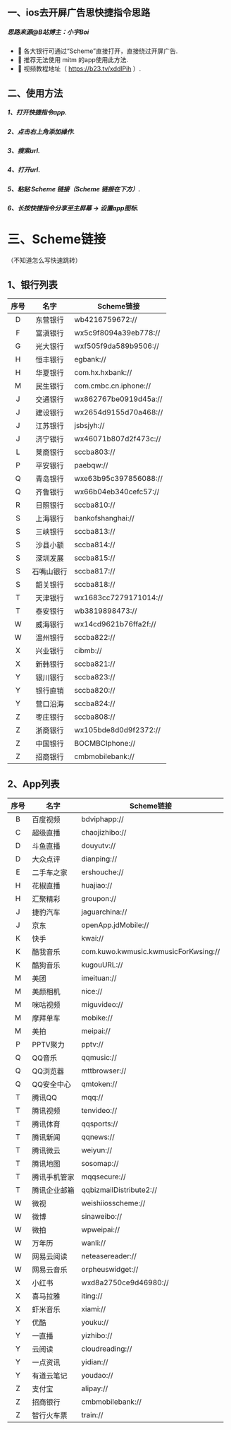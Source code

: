 ## 一、ios去开屏广告思快捷指令思路
##### 思路来源@B站博主：小宇Boi

- 🏦 各大银行可通过“Scheme”直接打开，直接绕过开屏广告.
- 👻 推荐无法使用 mitm 的app使用此方法.
- 🎥 视频教程地址（ https://b23.tv/xddlPih ）.
## 二、使用方法
##### 1、打开快捷指令app.
##### 2、点击右上角添加操作.
##### 3、搜索url.
##### 4、打开url.
##### 5、粘贴 Scheme 链接（Scheme 链接在下方）.
##### 6、长按快捷指令分享至主屏幕 -> 设置app图标.
# 三、Scheme链接
（不知道怎么写快速跳转）
## 1、银行列表
| 序号   | 名字     | Scheme链接        |
|:------:|:---------:|------------------|
| D      | 东营银行  | wb4216759672://   |
| F      | 富滇银行  | wx5c9f8094a39eb778:// |
| G      | 光大银行  | wxf505f9da589b9506:// |
| H      | 恒丰银行  | egbank://         |
| H      | 华夏银行  | com.hx.hxbank:// |
| M      | 民生银行  | com.cmbc.cn.iphone:// |
| J      | 交通银行  | wx862767be0919d45a:// |
| J      | 建设银行  | wx2654d9155d70a468:// |
| J      | 江苏银行  | jsbsjyh://        |
| J      | 济宁银行  | wx46071b807d2f473c:// |
| L      | 莱商银行  | sccba803://       |
| P      | 平安银行  | paebqw://         |
| Q      | 青岛银行  | wxe63b95c397856088:// |
| Q      | 齐鲁银行  | wx66b04eb340cefc57:// |
| R      | 日照银行  | sccba810://       |
| S      | 上海银行  | bankofshanghai:// |
| S      | 三峡银行  | sccba813://       |
| S      | 沙县小额  | sccba814://       |
| S      | 深圳发展  | sccba815://       |
| S      | 石嘴山银行 | sccba817://       |
| S      | 韶关银行  | sccba818://       |
| T      | 天津银行  | wx1683cc7279171014:// |
| T      | 泰安银行  | wb3819898473://   |
| W      | 威海银行  | wx14cd9621b76ffa2f:// |
| W      | 温州银行  | sccba822://       |
| X      | 兴业银行  | cibmb://          |
| X      | 新韩银行  | sccba821://       |
| Y      | 银川银行  | sccba823://       |
| Y      | 银行直销  | sccba820://       |
| Y      | 营口沿海  | sccba824://       |
| Z      | 枣庄银行  | sccba808://       |
| Z      | 浙商银行  | wx105bde8d0d9f2372:// |
| Z      | 中国银行  | BOCMBCIphone://   |
| Z      | 招商银行  | cmbmobilebank://  |
## 2、App列表
| 序号   | 名字          | Scheme链接               |
|:------:|--------------|-------------------------|
|   B    | 百度视频       | bdviphapp://            |
|   C    | 超级直播       | chaojizhibo://          |
|   D    | 斗鱼直播       | douyutv://              |
|   D    | 大众点评       | dianping://             |
|   E    | 二手车之家     | ershouche://            |
|   H    | 花椒直播       | huajiao://              |
|   H    | 汇聚精彩       | groupon://              |
|   J    | 捷豹汽车       | jaguarchina://          |
|   J    | 京东           | openApp.jdMobile://     |
|   K    | 快手           | kwai://                 |
|   K    | 酷我音乐       | com.kuwo.kwmusic.kwmusicForKwsing:// |
|   K    | 酷狗音乐       | kugouURL://             |
|   M    | 美团           | imeituan://             |
|   M    | 美颜相机       | nice://                 |
|   M    | 咪咕视频       | miguvideo://            |
|   M    | 摩拜单车       | mobike://               |
|   M    | 美拍           | meipai://               |
|   P    | PPTV聚力       | pptv://                 |
|   Q    | QQ音乐         | qqmusic://              |
|   Q    | QQ浏览器        | mttbrowser://           |
|   Q    | QQ安全中心      | qmtoken://              |
|   T    | 腾讯QQ         | mqq://                  |
|   T    | 腾讯视频        | tenvideo://             |
|   T    | 腾讯体育        | qqsports://             |
|   T    | 腾讯新闻        | qqnews://               |
|   T    | 腾讯微云        | weiyun://               |
|   T    | 腾讯地图        | sosomap://              |
|   T    | 腾讯手机管家    | mqqsecure://            |
|   T    | 腾讯企业邮箱    | qqbizmailDistribute2:// |
|   W    | 微视           | weishiiosscheme://      |
|   W    | 微博           | sinaweibo://            |
|   W    | 微拍           | wpweipai://             |
|   W    | 万年历         | wanli://                |
|   W    | 网易云阅读     | neteasereader://        |
|   W    | 网易云音乐     | orpheuswidget://        |
|   X    | 小红书         | wxd8a2750ce9d46980://   |
|   X    | 喜马拉雅       | iting://                |
|   X    | 虾米音乐       | xiami://                |
|   Y    | 优酷           | youku://                |
|   Y    | 一直播         | yizhibo://              |
|   Y    | 云阅读         | cloudreading://         |
|   Y    | 一点资讯       | yidian://               |
|   Y    | 有道云笔记     | youdao://               |
|   Z    | 支付宝         | alipay://               |
|   Z    | 招商银行       | cmbmobilebank://        |
|   Z    | 智行火车票     | train://                |
